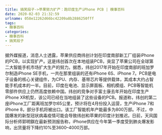 ```yaml
---
title: 搞笑段子->苹果努力扩产：跑印度生产iPhone PCB | 糗事百科
date: 2020-02-03 21:32:59
urlname: 058e12262d66bc42209a8b2886250fff
tags: 
- 糗事百科
categories:
- 糗事百科
- 搞笑段子
---
```

据外媒报道，消息人士透露，苹果供应商纬创计划在印度南部新工厂组装iPhone的PCB，以实现扩产。这是纬创首次在本地组装PCB，突显了苹果公司在全球第二大智能手机市场扩大生产的努力。据悉，纬创2017年开始在印度南部的班加罗尔制造iPhone SE手机，一共在那里组装的还有iPhone 6S、iPhone 7。PCB是电子设备的核心关键组件，为CPU、内存、基带芯片等提供载体，其成本大约占智能手机成本的一半。目前，印度在电池、显示屏面板、相机模组、PCB等智能机零部件供应上仍然高度依赖中国。纬创的竞争对手富士康去年开始在印度生产iPhone XR机型，该公司已经在当地组装了这些设备的PCB。报道称，纬创的第二座iPhone工厂距离班加罗尔65公里，预计将在4月份投入运营，生产iPhone 7和iPhone 8，部分手机将被出口。该工厂智能机年产能最多为800万部。不过，中国爆发的新型冠状病毒疫情可能会导致纬创和苹果的印度计划推迟。日前，天风国际分析师郭明錤在最新预测报告称，iPhone供应在今年第一季度受到肺炎爆发影响，出货量将下降约10%至3600–4000万部。


